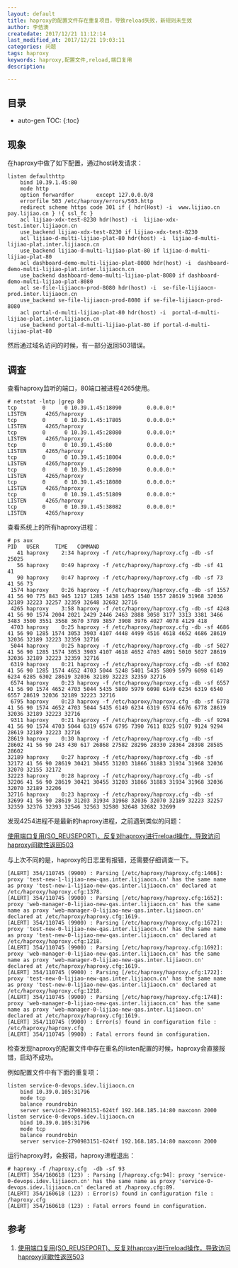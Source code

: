 ```yaml
---
layout: default
title: haproxy的配置文件存在重复项目，导致reload失败，新规则未生效
author: 李佶澳
createdate: 2017/12/21 11:12:14
last_modified_at: 2017/12/21 19:03:11
categories: 问题
tags: haproxy
keywords: haproxy,配置文件,reload,端口复用
description: 

---
```


## 目录
* auto-gen TOC:
{:toc}

## 现象 

在haproxy中做了如下配置，通过host转发请求：

	listen defaulthttp
	    bind 10.39.1.45:80
	    mode http
	    option forwardfor       except 127.0.0.0/8
	    errorfile 503 /etc/haproxy/errors/503.http
	    redirect scheme https code 301 if { hdr(Host) -i  www.lijiao.cn pay.lijiao.cn } !{ ssl_fc }
	    acl lijiao-xdx-test-8230 hdr(host) -i  lijiao-xdx-test.inter.lijiaocn.cn
	    use_backend lijiao-xdx-test-8230 if lijiao-xdx-test-8230
	    acl lijiao-d-multi-lijiao-plat-80 hdr(host) -i  lijiao-d-multi-lijiao-plat.inter.lijiaocn.cn
	    use_backend lijiao-d-multi-lijiao-plat-80 if lijiao-d-multi-lijiao-plat-80
	    acl dashboard-demo-multi-lijiao-plat-8080 hdr(host) -i  dashboard-demo-multi-lijiao-plat.inter.lijiaocn.cn
	    use_backend dashboard-demo-multi-lijiao-plat-8080 if dashboard-demo-multi-lijiao-plat-8080
	    acl se-file-lijiaocn-prod-8080 hdr(host) -i  se-file-lijiaocn-prod.inter.lijiaocn.cn
	    use_backend se-file-lijiaocn-prod-8080 if se-file-lijiaocn-prod-8080
	    acl portal-d-multi-lijiao-plat-80 hdr(host) -i  portal-d-multi-lijiao-plat.inter.lijiaocn.cn
	    use_backend portal-d-multi-lijiao-plat-80 if portal-d-multi-lijiao-plat-80

然后通过域名访问的时候，有一部分返回503错误。

## 调查

查看haproxy监听的端口，80端口被进程4265使用。

	# netstat -lntp |grep 80
	tcp        0      0 10.39.1.45:18090        0.0.0.0:*               LISTEN      4265/haproxy
	tcp        0      0 10.39.1.45:17805        0.0.0.0:*               LISTEN      4265/haproxy
	tcp        0      0 10.39.1.45:28080        0.0.0.0:*               LISTEN      4265/haproxy
	tcp        0      0 10.39.1.45:80           0.0.0.0:*               LISTEN      4265/haproxy
	tcp        0      0 10.39.1.45:18004        0.0.0.0:*               LISTEN      4265/haproxy
	tcp        0      0 10.39.1.45:28090        0.0.0.0:*               LISTEN      4265/haproxy
	tcp        0      0 10.39.1.45:18080        0.0.0.0:*               LISTEN      4265/haproxy
	tcp        0      0 10.39.1.45:51809        0.0.0.0:*               LISTEN      4265/haproxy
	tcp        0      0 10.39.1.45:38082        0.0.0.0:*               LISTEN      4265/haproxy

查看系统上的所有haproxy进程：

	# ps aux
	PID   USER     TIME   COMMAND
	   41 haproxy    2:34 haproxy -f /etc/haproxy/haproxy.cfg -db -sf 25025
	   56 haproxy    0:49 haproxy -f /etc/haproxy/haproxy.cfg -db -sf 41 41
	   90 haproxy    0:47 haproxy -f /etc/haproxy/haproxy.cfg -db -sf 73 41 56 73
	 1574 haproxy    0:26 haproxy -f /etc/haproxy/haproxy.cfg -db -sf 1557 41 56 90 775 843 945 1217 1285 1438 1455 1540 1557 28619 31968 32036 32189 32223 32257 32359 32648 32682 32716
	 4265 haproxy    3:58 haproxy -f /etc/haproxy/haproxy.cfg -db -sf 4248 41 56 90 1574 2004 2021 2429 2446 2463 2888 3058 3177 3313 3381 3466 3483 3500 3551 3568 3670 3789 3857 3908 3976 4027 4078 4129 418
	 4703 haproxy    0:25 haproxy -f /etc/haproxy/haproxy.cfg -db -sf 4686 41 56 90 1285 1574 3053 3903 4107 4448 4499 4516 4618 4652 4686 28619 32036 32189 32223 32359 32716
	 5044 haproxy    0:25 haproxy -f /etc/haproxy/haproxy.cfg -db -sf 5027 41 56 90 1285 1574 3053 3903 4107 4618 4652 4703 4891 5010 5027 28619 32036 32189 32223 32359 32716
	 6319 haproxy    0:21 haproxy -f /etc/haproxy/haproxy.cfg -db -sf 6302 41 56 90 1285 1574 4652 4703 5044 5248 5401 5435 5809 5979 6098 6149 6234 6285 6302 28619 32036 32189 32223 32359 32716
	 6574 haproxy    0:23 haproxy -f /etc/haproxy/haproxy.cfg -db -sf 6557 41 56 90 1574 4652 4703 5044 5435 5809 5979 6098 6149 6234 6319 6540 6557 28619 32036 32189 32223 32716
	 6795 haproxy    0:23 haproxy -f /etc/haproxy/haproxy.cfg -db -sf 6778 41 56 90 1574 4652 4703 5044 5435 6149 6234 6319 6574 6676 6778 28619 32036 32189 32223 32716
	 9311 haproxy    0:21 haproxy -f /etc/haproxy/haproxy.cfg -db -sf 9294 41 56 90 1574 4703 5044 6319 6574 6795 7390 7611 8325 9107 9124 9294 28619 32189 32223 32716
	28619 haproxy    0:30 haproxy -f /etc/haproxy/haproxy.cfg -db -sf 28602 41 56 90 243 430 617 26868 27582 28296 28330 28364 28398 28585 28602
	32189 haproxy    0:27 haproxy -f /etc/haproxy/haproxy.cfg -db -sf 32172 41 56 90 28619 30421 30455 31203 31866 31883 31934 31968 32036 32070 32155 32172
	32223 haproxy    0:28 haproxy -f /etc/haproxy/haproxy.cfg -db -sf 32206 41 56 90 28619 30421 30455 31203 31866 31883 31934 31968 32036 32070 32189 32206
	32716 haproxy    0:23 haproxy -f /etc/haproxy/haproxy.cfg -db -sf 32699 41 56 90 28619 31203 31934 31968 32036 32070 32189 32223 32257 32359 32376 32393 32546 32563 32580 32648 32682 32699

发现4254进程不是最新的haproxy进程，之前遇到类似的问题：

[使用端口复用(SO_REUSEPORT)、反复对haproxy进行reload操作，导致访问haproxy间歇性返回503][1]

与上次不同的是，haproxy的日志里有报错，还需要仔细调查一下。

	[ALERT] 354/110745 (9900) : Parsing [/etc/haproxy/haproxy.cfg:1466]: proxy 'test-new-1-lijiao-new-qas.inter.lijiaocn.cn' has the same name as proxy 'test-new-1-lijiao-new-qas.inter.lijiaocn.cn' declared at /etc/haproxy/haproxy.cfg:1378.
	[ALERT] 354/110745 (9900) : Parsing [/etc/haproxy/haproxy.cfg:1652]: proxy 'web-manager-0-lijiao-new-qas.inter.lijiaocn.cn' has the same name as proxy 'web-manager-0-lijiao-new-qas.inter.lijiaocn.cn' declared at /etc/haproxy/haproxy.cfg:1619.
	[ALERT] 354/110745 (9900) : Parsing [/etc/haproxy/haproxy.cfg:1672]: proxy 'test-new-0-lijiao-new-qas.inter.lijiaocn.cn' has the same name as proxy 'test-new-0-lijiao-new-qas.inter.lijiaocn.cn' declared at /etc/haproxy/haproxy.cfg:1218.
	[ALERT] 354/110745 (9900) : Parsing [/etc/haproxy/haproxy.cfg:1692]: proxy 'web-manager-0-lijiao-new-qas.inter.lijiaocn.cn' has the same name as proxy 'web-manager-0-lijiao-new-qas.inter.lijiaocn.cn' declared at /etc/haproxy/haproxy.cfg:1619.
	[ALERT] 354/110745 (9900) : Parsing [/etc/haproxy/haproxy.cfg:1722]: proxy 'test-new-0-lijiao-new-qas.inter.lijiaocn.cn' has the same name as proxy 'test-new-0-lijiao-new-qas.inter.lijiaocn.cn' declared at /etc/haproxy/haproxy.cfg:1218.
	[ALERT] 354/110745 (9900) : Parsing [/etc/haproxy/haproxy.cfg:1748]: proxy 'web-manager-0-lijiao-new-qas.inter.lijiaocn.cn' has the same name as proxy 'web-manager-0-lijiao-new-qas.inter.lijiaocn.cn' declared at /etc/haproxy/haproxy.cfg:1619.
	[ALERT] 354/110745 (9900) : Error(s) found in configuration file : /etc/haproxy/haproxy.cfg
	[ALERT] 354/110745 (9900) : Fatal errors found in configuration.

检查发现haproxy的配置文件中存在重名的listen配置的时候，haproxy会直接报错，启动不成功。

例如配置文件中有下面的重复项：

	listen service-0-devops.idev.lijiaocn.cn
	    bind 10.39.0.105:31796
	    mode tcp
	    balance roundrobin
	    server service-2790983151-624tf 192.168.185.14:80 maxconn 2000
	listen service-0-devops.idev.lijiaocn.cn
	    bind 10.39.0.105:31796
	    mode tcp
	    balance roundrobin
	    server service-2790983151-624tf 192.168.185.14:80 maxconn 2000

运行haproxy时，会报错，haproxy进程退出：

	# haproxy -f /haproxy.cfg  -db -sf 93
	[ALERT] 354/160618 (123) : Parsing [/haproxy.cfg:94]: proxy 'service-0-devops.idev.lijiaocn.cn' has the same name as proxy 'service-0-devops.idev.lijiaocn.cn' declared at /haproxy.cfg:89.
	[ALERT] 354/160618 (123) : Error(s) found in configuration file : /haproxy.cfg
	[ALERT] 354/160618 (123) : Fatal errors found in configuration.

## 参考

1. [使用端口复用(SO_REUSEPORT)、反复对haproxy进行reload操作，导致访问haproxy间歇性返回503][1]

[1]: http://www.lijiaocn.com/%E9%97%AE%E9%A2%98/2017/09/19/haproxy-inter-not-found.html  "使用端口复用(SO_REUSEPORT)、反复对haproxy进行reload操作，导致访问haproxy间歇性返回503" 

